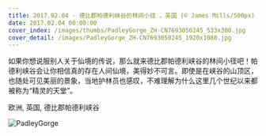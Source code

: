 ```yaml
---
title: 2017.02.04 - 德比郡帕德利峡谷的林间小径 ，英国 (© James Mills/500px)
date: 2017.02.04 00:00:00
cover_index: /images/thumbs/PadleyGorge_ZH-CN7693050245_533x300.jpg
cover_detail: /images/PadleyGorge_ZH-CN7693050245_1920x1080.jpg
---
```


如果你想说服别人关于仙境的传说，那么就来德比郡帕德利峡谷的林间小径吧！帕德利峡谷会让你相信真的存在人间仙境，美得妙不可言。即使是在峡谷的山顶区，也随处可见美丽的景象，当地护林员也感叹，不难理解为什么这里几个世纪以来都被称为“精灵的天堂”。

欧洲, 英国, 德比郡帕德利峡谷

![PadleyGorge](/images/PadleyGorge_ZH-CN7693050245_1920x1080.jpg)
